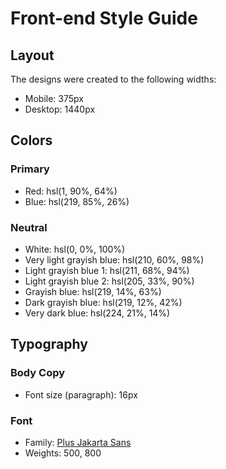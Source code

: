 # Front-end Style Guide

## Layout

The designs were created to the following widths:

- Mobile: 375px
- Desktop: 1440px

## Colors

### Primary

- Red: hsl(1, 90%, 64%)
- Blue: hsl(219, 85%, 26%)

### Neutral

- White: hsl(0, 0%, 100%)
- Very light grayish blue: hsl(210, 60%, 98%)
- Light grayish blue 1: hsl(211, 68%, 94%)
- Light grayish blue 2: hsl(205, 33%, 90%)
- Grayish blue: hsl(219, 14%, 63%)
- Dark grayish blue: hsl(219, 12%, 42%)
- Very dark blue: hsl(224, 21%, 14%)

## Typography

### Body Copy
- Font size (paragraph): 16px

### Font

- Family: [Plus Jakarta Sans](https://fonts.google.com/specimen/Plus+Jakarta+Sans)
- Weights: 500, 800
